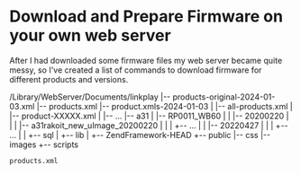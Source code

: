 # Download and Prepare Firmware on your own web server
After I had downloaded some firmware files my web server became quite messy, so I've created a list of commands to download firmware for different products and versions. 

/Library/WebServer/Documents/linkplay
|-- products-original-2024-01-03.xml
|-- products.xml
|-- product.xmls-2024-01-03
|    |-- all-products.xml 
|    |-- product-XXXXX.xml 
|    |-- ... 
|-- a31
|    |-- RP0011_WB60
|    |    |-- 20200220
|    |    |    |-- a31rakoit_new_uImage_20200220
|    |    |    +-- ... 
|    |    |-- 20220427
|    |    |    +-- ... 
|    |    +-- sql
|    +-- lib
|         +-- ZendFramework-HEAD
+-- public
    |-- css
    |-- images
    +-- scripts

    products.xml